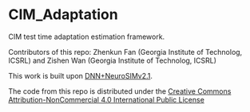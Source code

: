 # CIM_Adaptation
CIM test time adaptation estimation framework.

Contributors of this repo: Zhenkun Fan (Georgia Institute of Technolog, ICSRL) and Zishen Wan (Georgia Institute of Technolog, ICSRL)

This work is built upon [DNN+NeuroSIMv2.1](https://github.com/neurosim/DNN_NeuroSim_V2.1/blob/master/README.md).

The code from this repo is distributed under the [Creative Commons Attribution-NonCommercial 4.0 International Public License](https://creativecommons.org/licenses/by-nc/4.0/legalcode)
